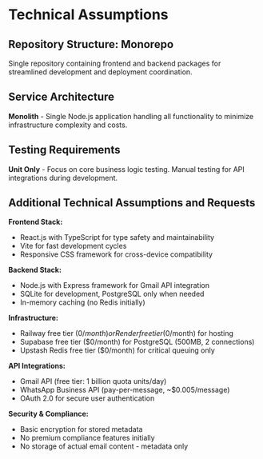 # Technical Assumptions

## Repository Structure: Monorepo
Single repository containing frontend and backend packages for streamlined development and deployment coordination.

## Service Architecture  
**Monolith** - Single Node.js application handling all functionality to minimize infrastructure complexity and costs.

## Testing Requirements
**Unit Only** - Focus on core business logic testing. Manual testing for API integrations during development.

## Additional Technical Assumptions and Requests

**Frontend Stack:**
- React.js with TypeScript for type safety and maintainability
- Vite for fast development cycles
- Responsive CSS framework for cross-device compatibility

**Backend Stack:**
- Node.js with Express framework for Gmail API integration
- SQLite for development, PostgreSQL only when needed
- In-memory caching (no Redis initially)

**Infrastructure:**
- Railway free tier ($0/month) or Render free tier ($0/month) for hosting
- Supabase free tier ($0/month) for PostgreSQL (500MB, 2 connections)
- Upstash Redis free tier ($0/month) for critical queuing only

**API Integrations:**
- Gmail API (free tier: 1 billion quota units/day)
- WhatsApp Business API (pay-per-message, ~$0.005/message)
- OAuth 2.0 for secure user authentication

**Security & Compliance:**
- Basic encryption for stored metadata
- No premium compliance features initially
- No storage of actual email content - metadata only
